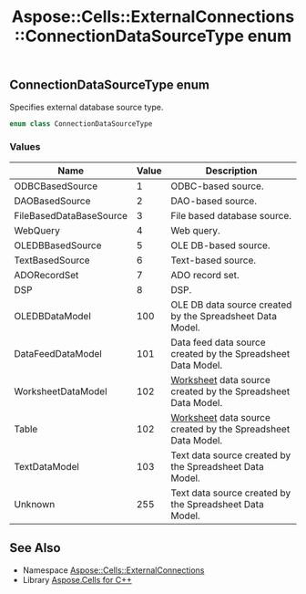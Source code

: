 ﻿---
title: Aspose::Cells::ExternalConnections::ConnectionDataSourceType enum
linktitle: ConnectionDataSourceType
second_title: Aspose.Cells for C++ API Reference
description: 'Aspose::Cells::ExternalConnections::ConnectionDataSourceType enum. Specifies external database source type in C++.'
type: docs
weight: 800
url: /cpp/aspose.cells.externalconnections/connectiondatasourcetype/
---
## ConnectionDataSourceType enum


Specifies external database source type.

```cpp
enum class ConnectionDataSourceType
```

### Values

| Name | Value | Description |
| --- | --- | --- |
| ODBCBasedSource | 1 | ODBC-based source. |
| DAOBasedSource | 2 | DAO-based source. |
| FileBasedDataBaseSource | 3 | File based database source. |
| WebQuery | 4 | Web query. |
| OLEDBBasedSource | 5 | OLE DB-based source. |
| TextBasedSource | 6 | Text-based source. |
| ADORecordSet | 7 | ADO record set. |
| DSP | 8 | DSP. |
| OLEDBDataModel | 100 | OLE DB data source created by the Spreadsheet Data Model. |
| DataFeedDataModel | 101 | Data feed data source created by the Spreadsheet Data Model. |
| WorksheetDataModel | 102 | [Worksheet](../../aspose.cells/worksheet/) data source created by the Spreadsheet Data Model. |
| Table | 102 | [Worksheet](../../aspose.cells/worksheet/) data source created by the Spreadsheet Data Model. |
| TextDataModel | 103 | Text data source created by the Spreadsheet Data Model. |
| Unknown | 255 | Text data source created by the Spreadsheet Data Model. |

## See Also

* Namespace [Aspose::Cells::ExternalConnections](../)
* Library [Aspose.Cells for C++](../../)
